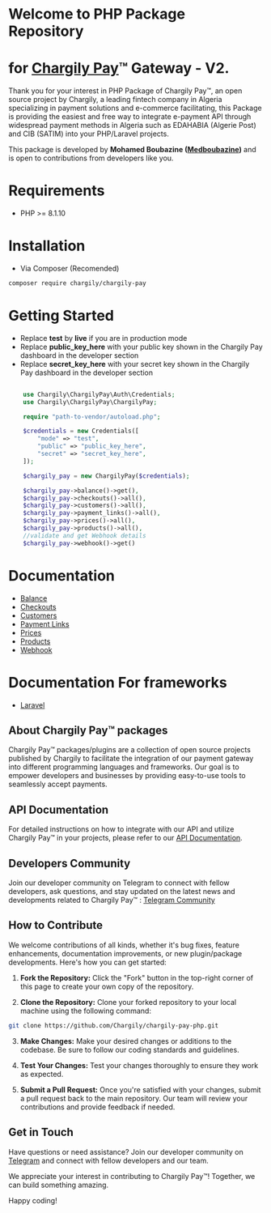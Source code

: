 # Welcome to PHP Package Repository
# for [Chargily Pay](https://chargily.com/business/pay "Chargily Pay")™ Gateway - V2.

Thank you for your interest in PHP Package of Chargily Pay™, an open source project by Chargily, a leading fintech company in Algeria specializing in payment solutions and  e-commerce facilitating, this Package is providing the easiest and free way to integrate e-payment API through widespread payment methods in Algeria such as EDAHABIA (Algerie Post) and CIB (SATIM) into your PHP/Laravel projects.

This package is developed by **Mohamed Boubazine ([Medboubazine](https://github.com/Medboubazine))** and is open to contributions from developers like you.

# Requirements

-   PHP >= 8.1.10

# Installation

-   Via Composer (Recomended)

```bash
composer require chargily/chargily-pay
```

# Getting Started

-   Replace **test** by **live** if you are in production mode
-   Replace **public_key_here** with your public key shown in the Chargily Pay dashboard in the developer section
-   Replace **secret_key_here** with your secret key shown in the Chargily Pay dashboard in the developer section

```php

    use Chargily\ChargilyPay\Auth\Credentials;
    use Chargily\ChargilyPay\ChargilyPay;

    require "path-to-vendor/autoload.php";

    $credentials = new Credentials([
        "mode" => "test",
        "public" => "public_key_here",
        "secret" => "secret_key_here",
    ]);

    $chargily_pay = new ChargilyPay($credentials);

    $chargily_pay->balance()->get(),
    $chargily_pay->checkouts()->all(),
    $chargily_pay->customers()->all(),
    $chargily_pay->payment_links()->all(),
    $chargily_pay->prices()->all(),
    $chargily_pay->products()->all(),
    //validate and get Webhook details
    $chargily_pay->webhook()->get()

```

# Documentation

-   [Balance](https://github.com/Chargily/chargily-pay-php/blob/main/docs/Balance.md)
-   [Checkouts](https://github.com/Chargily/chargily-pay-php/blob/main/docs/Checkouts.md)
-   [Customers](https://github.com/Chargily/chargily-pay-php/blob/main/docs/Customers.md)
-   [Payment Links](https://github.com/Chargily/chargily-pay-php/blob/main/docs/PaymentLinks.md)
-   [Prices](https://github.com/Chargily/chargily-pay-php/blob/main/docs/Prices.md)
-   [Products](https://github.com/Chargily/chargily-pay-php/blob/main/docs/Products.md)
-   [Webhook](https://github.com/Chargily/chargily-pay-php/blob/main/docs/Webhook.md)

# Documentation For frameworks

-   [Laravel](https://github.com/Chargily/chargily-pay-php/blob/main/docs/frameworks/Laravel.md)


## About Chargily Pay™ packages

Chargily Pay™ packages/plugins are a collection of open source projects published by Chargily to facilitate the integration of our payment gateway into different programming languages and frameworks. Our goal is to empower developers and businesses by providing easy-to-use tools to seamlessly accept payments.

## API Documentation

For detailed instructions on how to integrate with our API and utilize Chargily Pay™ in your projects, please refer to our [API Documentation](https://dev.chargily.com/pay-v2/introduction). 

## Developers Community

Join our developer community on Telegram to connect with fellow developers, ask questions, and stay updated on the latest news and developments related to Chargily Pay™ : [Telegram Community](https://chargi.link/PayTelegramCommunity)

## How to Contribute

We welcome contributions of all kinds, whether it's bug fixes, feature enhancements, documentation improvements, or new plugin/package developments. Here's how you can get started:

1. **Fork the Repository:** Click the "Fork" button in the top-right corner of this page to create your own copy of the repository.

2. **Clone the Repository:** Clone your forked repository to your local machine using the following command:

```bash
git clone https://github.com/Chargily/chargily-pay-php.git
```

3. **Make Changes:** Make your desired changes or additions to the codebase. Be sure to follow our coding standards and guidelines.

4. **Test Your Changes:** Test your changes thoroughly to ensure they work as expected.

5. **Submit a Pull Request:** Once you're satisfied with your changes, submit a pull request back to the main repository. Our team will review your contributions and provide feedback if needed.

## Get in Touch

Have questions or need assistance? Join our developer community on [Telegram](https://chargi.link/PayTelegramCommunity) and connect with fellow developers and our team.

We appreciate your interest in contributing to Chargily Pay™! Together, we can build something amazing.

Happy coding!

